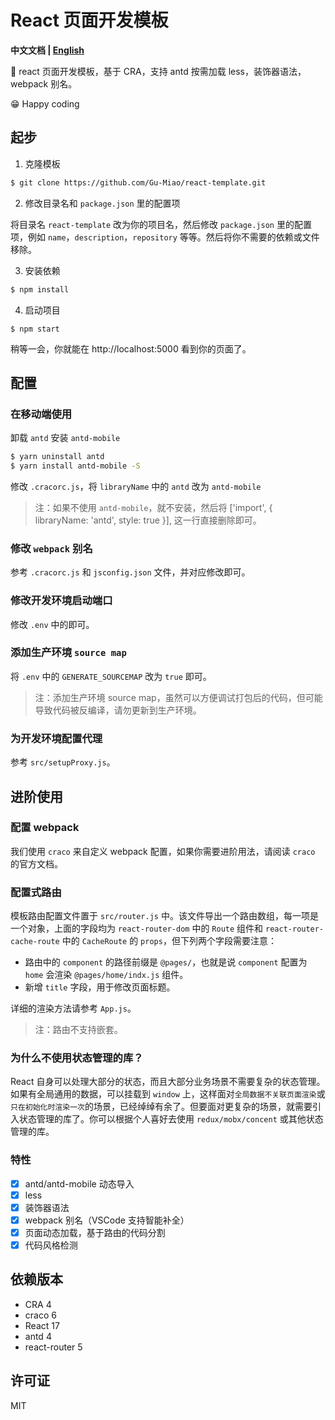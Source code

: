 # React 页面开发模板

**中文文档 | [English](./README.md)**

🎉 react 页面开发模板，基于 CRA，支持 antd 按需加载 less，装饰器语法，webpack 别名。

😁 Happy coding

## 起步

1. 克隆模板

```bash
$ git clone https://github.com/Gu-Miao/react-template.git
```

2. 修改目录名和 `package.json` 里的配置项

将目录名 `react-template` 改为你的项目名，然后修改 `package.json` 里的配置项，例如 `name`，`description`，`repository` 等等。然后将你不需要的依赖或文件移除。

3. 安装依赖

```bash
$ npm install
```

4. 启动项目

```
$ npm start
```

稍等一会，你就能在 http://localhost:5000 看到你的页面了。

## 配置

### 在移动端使用

卸载 `antd` 安装 `antd-mobile`

```bash
$ yarn uninstall antd
$ yarn install antd-mobile -S
```

修改 `.cracorc.js`，将 `libraryName` 中的 `antd` 改为 `antd-mobile`

> 注：如果不使用 `antd-mobile`，就不安装，然后将 ['import', { libraryName: 'antd', style: true }], 这一行直接删除即可。

### 修改 `webpack` 别名

参考 `.cracorc.js` 和 `jsconfig.json` 文件，并对应修改即可。

### 修改开发环境启动端口

修改 `.env` 中的即可。

### 添加生产环境 `source map`

将 `.env` 中的 `GENERATE_SOURCEMAP` 改为 `true` 即可。

> 注：添加生产环境 source map，虽然可以方便调试打包后的代码，但可能导致代码被反编译，请勿更新到生产环境。

### 为开发环境配置代理

参考 `src/setupProxy.js`。

## 进阶使用

### 配置 webpack

我们使用 `craco` 来自定义 webpack 配置，如果你需要进阶用法，请阅读 `craco` 的官方文档。

### 配置式路由

模板路由配置文件置于 `src/router.js` 中。该文件导出一个路由数组，每一项是一个对象，上面的字段均为 `react-router-dom` 中的 `Route` 组件和 `react-router-cache-route` 中的 `CacheRoute` 的 `props`，但下列两个字段需要注意：

- 路由中的 `component` 的路径前缀是 `@pages/`，也就是说 `component` 配置为 `home` 会渲染 `@pages/home/indx.js` 组件。
- 新增 `title` 字段，用于修改页面标题。

详细的渲染方法请参考 `App.js`。

> 注：路由不支持嵌套。

### 为什么不使用状态管理的库？

React 自身可以处理大部分的状态，而且大部分业务场景不需要复杂的状态管理。如果有全局通用的数据，可以挂载到 `window` 上，这样面对`全局数据不关联页面渲染`或`只在初始化时渲染一次`的场景，已经绰绰有余了。但要面对更复杂的场景，就需要引入状态管理的库了。你可以根据个人喜好去使用 `redux/mobx/concent` 或其他状态管理的库。

### 特性

- [x] antd/antd-mobile 动态导入
- [x] less
- [x] 装饰器语法
- [x] webpack 别名（VSCode 支持智能补全）
- [x] 页面动态加载，基于路由的代码分割
- [x] 代码风格检测

## 依赖版本

- CRA 4
- craco 6
- React 17
- antd 4
- react-router 5

## 许可证

MIT
